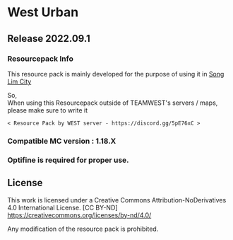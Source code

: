 # West Urban

## Release 2022.09.1

### Resourcepack Info

This resource pack is mainly developed for the purpose of using it in [Song Lim City](https://teamwest.co.kr/intro/slc/)

So, <br>
When using this Resourcepack outside of TEAMWEST's servers / maps,<br>
please make sure to write it

`< Resource Pack by WEST server - https://discord.gg/5pE76xC >`

### Compatible MC version : 1.18.X

### Optifine is required for proper use.

## License

This work is licensed under a Creative Commons Attribution-NoDerivatives 4.0 International License.
[CC BY-ND] https://creativecommons.org/licenses/by-nd/4.0/

Any modification of the resource pack is prohibited.

